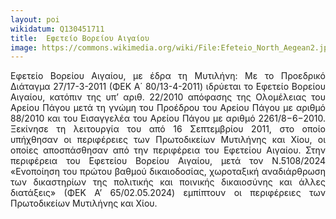 ```yaml
---
layout: poi
wikidatum: Q130451711
title:  Εφετείο Βορείου Αιγαίου
image: https://commons.wikimedia.org/wiki/File:Efeteio_North_Aegean2.jpg
---
```


<style>
  .justified-text {
    text-align: justify;
  }
</style>

<div class="justified-text">
  <p>Εφετείο Βορείου Αιγαίου, με έδρα τη Μυτιλήνη: Με το Προεδρικό Διάταγμα 27/17-3-2011 (ΦΕΚ Α΄ 80/13-4-2011) ιδρύεται το Εφετείο Βορείου Αιγαίου, κατόπιν της υπ’ αριθ. 22/2010 απόφασης της Ολομέλειας του Αρείου Πάγου μετά τη γνώμη του Προέδρου του Αρείου Πάγου με αριθμό 88/2010 και του Εισαγγελέα του Αρείου Πάγου με αριθμό 2261/8−6−2010. Ξεκίνησε τη λειτουργία του από 16 Σεπτεμβρίου 2011, στο οποίο υπήχθησαν οι περιφέρειες των Πρωτοδικείων Μυτιλήνης και Χίου, οι οποίες αποσπάσθησαν από την περιφέρεια του Εφετείου Αιγαίου. Στην περιφέρεια του Εφετείου Βορείου Αιγαίου, μετά τον Ν.5108/2024 «Ενοποίηση του πρώτου βαθμού δικαιοδοσίας, χωροταξική αναδιάρθρωση των δικαστηρίων της πολιτικής και ποινικής δικαιοσύνης και άλλες διατάξεις» (ΦΕΚ Α’ 65/02.05.2024) εμπίπτουν οι περιφέρειες των Πρωτοδικείων Μυτιλήνης και Χίου.</p>
</div>
